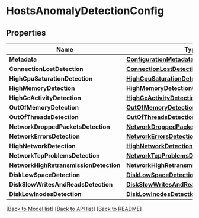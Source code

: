 # HostsAnomalyDetectionConfig

## Properties
Name | Type | Description | Notes
------------ | ------------- | ------------- | -------------
**Metadata** | [**ConfigurationMetadata**](ConfigurationMetadata.md) |  | [optional] 
**ConnectionLostDetection** | [**ConnectionLostDetectionConfig**](ConnectionLostDetectionConfig.md) |  | 
**HighCpuSaturationDetection** | [**HighCpuSaturationDetectionConfig**](HighCpuSaturationDetectionConfig.md) |  | 
**HighMemoryDetection** | [**HighMemoryDetectionConfig**](HighMemoryDetectionConfig.md) |  | 
**HighGcActivityDetection** | [**HighGcActivityDetectionConfig**](HighGcActivityDetectionConfig.md) |  | 
**OutOfMemoryDetection** | [**OutOfMemoryDetectionConfig**](OutOfMemoryDetectionConfig.md) |  | 
**OutOfThreadsDetection** | [**OutOfThreadsDetectionConfig**](OutOfThreadsDetectionConfig.md) |  | 
**NetworkDroppedPacketsDetection** | [**NetworkDroppedPacketsDetectionConfig**](NetworkDroppedPacketsDetectionConfig.md) |  | 
**NetworkErrorsDetection** | [**NetworkErrorsDetectionConfig**](NetworkErrorsDetectionConfig.md) |  | 
**HighNetworkDetection** | [**HighNetworkDetectionConfig**](HighNetworkDetectionConfig.md) |  | 
**NetworkTcpProblemsDetection** | [**NetworkTcpProblemsDetectionConfig**](NetworkTcpProblemsDetectionConfig.md) |  | 
**NetworkHighRetransmissionDetection** | [**NetworkHighRetransmissionDetectionConfig**](NetworkHighRetransmissionDetectionConfig.md) |  | 
**DiskLowSpaceDetection** | [**DiskLowSpaceDetectionConfig**](DiskLowSpaceDetectionConfig.md) |  | 
**DiskSlowWritesAndReadsDetection** | [**DiskSlowWritesAndReadsDetectionConfig**](DiskSlowWritesAndReadsDetectionConfig.md) |  | 
**DiskLowInodesDetection** | [**DiskLowInodesDetectionConfig**](DiskLowInodesDetectionConfig.md) |  | 

[[Back to Model list]](../README.md#documentation-for-models) [[Back to API list]](../README.md#documentation-for-api-endpoints) [[Back to README]](../README.md)


